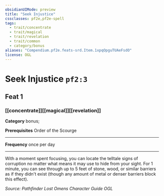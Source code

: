 ```yaml
---
obsidianUIMode: preview
title: "Seek Injustice"
cssclasses: pf2e,pf2e-spell
tags:
  - trait/concentrate
  - trait/magical
  - trait/revelation
  - trait/common
  - category/bonus
aliases: "Compendium.pf2e.feats-srd.Item.1xpqOpguTUAeFsdO"
license: OGL
---
```

# Seek Injustice `pf2:3`
## Feat 1
### [[concentrate]][[magical]][[revelation]]

**Category** bonus; 



**Prerequisites** Order of the Scourge
* * *
**Frequency** once per day

* * *

With a moment spent focusing, you can locate the telltale signs of corruption no matter what means it may use to hide from your sight. For 1 minute, you can see through up to 5 feet of stone, wood, or similar barriers as if they didn't exist (though any amount of metal or denser barriers block this effect).

*Source: Pathfinder Lost Omens Character Guide*
*OGL*